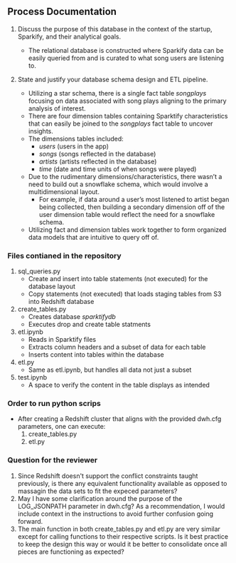 ## Process Documentation

1. Discuss the purpose of this database in the context of the startup, Sparkify, and their analytical goals.
    - The relational database is constructed where Sparkify data can be easily queried from and is curated to what song users are listening to.


2. State and justify your database schema design and ETL pipeline.
    - Utilizing a star schema, there is a single fact table *songplays* focusing on data associated with song plays aligning to the primary analysis of interest. 
    - There are four dimension tables containing Sparktify characteristics that can easily be joined to the *songplays* fact table to uncover insights. 
    - The dimensions tables included: 
        - *users* (users in the app) 
        - *songs* (songs reflected in the database) 
        - *artists* (artists reflected in the database) 
        - *time* (date and time units of when songs were played) 
    - Due to the rudimentary dimensions/characteristics, there wasn’t a need to build out a snowflake schema, which would involve a multidimensional layout. 
        - For example, if data around a user’s most listened to artist began being collected, then building a secondary dimension off of the user dimension table would reflect the need for a snowflake schema. 
    - Utilizing fact and dimension tables work together to form organized data models that are intuitive to query off of.


### Files contianed in the repository
1. sql_queries.py
    - Create and insert into table statements (not executed) for the database layout
    - Copy statements (not executed) that loads staging tables from S3 into Redshift database
2. create_tables.py
    - Creates database *sparktifydb*
    - Executes drop and create table statments
3. etl.ipynb
    - Reads in Sparktify files
    - Extracts column headers and a subset of data for each table
    - Inserts content into tables within the database
4. etl.py
    - Same as etl.ipynb, but handles all data not just a subset
5. test.ipynb
    - A space to verify the content in the table displays as intended

### Order to run python scrips
- After creating a Redshift cluster that aligns with the provided dwh.cfg parameters, one can execute:
    1. create_tables.py
    2. etl.py


### Question for the reviewer
1. Since Redshift doesn't support the conflict constraints taught previously, is there any equivalent functionality available as opposed to massagin the data sets to fit the expeced parameters?
2. May I have some clarification around the purpose of the LOG_JSONPATH parameter in dwh.cfg? As a recommendation, I would include context in the instructions to avoid further confusion going forward. 
3. The main function in both create_tables.py and etl.py are very similar except for calling functions to their respective scripts. Is it best practice to keep the design this way or would it be better to consolidate once all pieces are functioning as expected?
